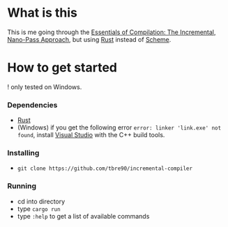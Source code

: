 # What is this
This is me going through the [Essentials of Compilation: The Incremental, Nano-Pass Approach](https://iucompilercourse.github.io/IU-P423-P523-E313-E513-Fall-2020/), but using [Rust](https://en.wikipedia.org/wiki/Rust_(programming_language)) instead of [Scheme](https://en.wikipedia.org/wiki/Scheme_(programming_language)).

# How to get started
! only tested on Windows.
### Dependencies
- [Rust](https://www.rust-lang.org/)
- (Windows) if you get the following error `error: linker 'link.exe' not found`, install [Visual Studio](https://visualstudio.microsoft.com/thank-you-downloading-visual-studio/?sku=Community&rel=16) with the C++ build tools.

### Installing

- `git clone https://github.com/tbre90/incremental-compiler`

### Running

- cd into directory
- type `cargo run`
- type `:help` to get a list of available commands